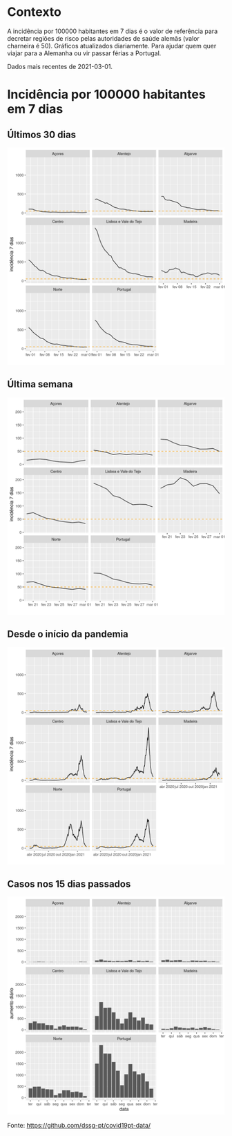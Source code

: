 # Contexto
A incidência por 100000 habitantes em 7 dias é o valor de referência para decretar regiões de risco pelas autoridades de saúde alemãs (valor charneira é 50). Gráficos atualizados diariamente. Para ajudar quem quer viajar para a Alemanha ou vir passar férias a Portugal.

Dados mais recentes de 2021-03-01.

# Incidência por 100000 habitantes em 7 dias
## Últimos 30 dias

![alt text](https://github.com/jmigueldelgado/covid-incidence-portugal/blob/master/incidencia_ultimos_30_dias.png?raw=true)

## Última semana

![alt text](https://github.com/jmigueldelgado/covid-incidence-portugal/blob/master/incidencia_ultimos_10_dias.png?raw=true)

## Desde o início da pandemia

![alt text](https://github.com/jmigueldelgado/covid-incidence-portugal/blob/master/incidencia.png?raw=true)

## Casos nos 15 dias passados

![alt text](https://github.com/jmigueldelgado/covid-incidence-portugal/blob/master/casos_duas_semanas.png?raw=true)

Fonte: https://github.com/dssg-pt/covid19pt-data/
